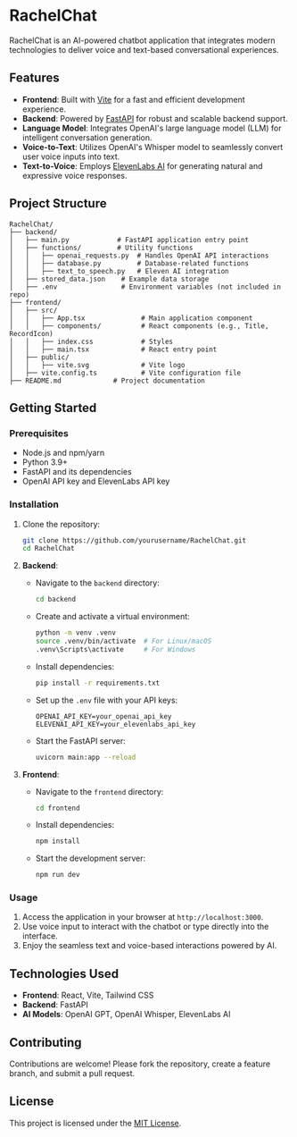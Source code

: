 # RachelChat  

RachelChat is an AI-powered chatbot application that integrates modern technologies to deliver voice and text-based conversational experiences.  

## Features  

- **Frontend**: Built with [Vite](https://vitejs.dev/) for a fast and efficient development experience.  
- **Backend**: Powered by [FastAPI](https://fastapi.tiangolo.com/) for robust and scalable backend support.  
- **Language Model**: Integrates OpenAI's large language model (LLM) for intelligent conversation generation.  
- **Voice-to-Text**: Utilizes OpenAI's Whisper model to seamlessly convert user voice inputs into text.  
- **Text-to-Voice**: Employs [ElevenLabs AI](https://elevenlabs.io/) for generating natural and expressive voice responses.  

## Project Structure  

```plaintext
RachelChat/
├── backend/  
│   ├── main.py            # FastAPI application entry point  
│   ├── functions/         # Utility functions  
│   │   ├── openai_requests.py  # Handles OpenAI API interactions  
│   │   ├── database.py         # Database-related functions  
│   │   ├── text_to_speech.py   # Eleven AI integration  
│   ├── stored_data.json    # Example data storage  
│   ├── .env                # Environment variables (not included in repo)  
├── frontend/  
│   ├── src/  
│   │   ├── App.tsx              # Main application component  
│   │   ├── components/          # React components (e.g., Title, RecordIcon)  
│   │   ├── index.css            # Styles  
│   │   ├── main.tsx             # React entry point  
│   ├── public/  
│   │   ├── vite.svg             # Vite logo  
│   ├── vite.config.ts           # Vite configuration file  
├── README.md             # Project documentation  
```

## Getting Started  

### Prerequisites  
- Node.js and npm/yarn  
- Python 3.9+  
- FastAPI and its dependencies  
- OpenAI API key and ElevenLabs API key  

### Installation  

1. Clone the repository:  
   ```bash  
   git clone https://github.com/yourusername/RachelChat.git  
   cd RachelChat  
   ```  

2. **Backend**:  
   - Navigate to the `backend` directory:  
     ```bash  
     cd backend  
     ```  
   - Create and activate a virtual environment:  
     ```bash  
     python -m venv .venv  
     source .venv/bin/activate  # For Linux/macOS  
     .venv\Scripts\activate     # For Windows  
     ```  
   - Install dependencies:  
     ```bash  
     pip install -r requirements.txt  
     ```  
   - Set up the `.env` file with your API keys:  
     ```plaintext  
     OPENAI_API_KEY=your_openai_api_key  
     ELEVENAI_API_KEY=your_elevenlabs_api_key  
     ```  
   - Start the FastAPI server:  
     ```bash  
     uvicorn main:app --reload  
     ```  

3. **Frontend**:  
   - Navigate to the `frontend` directory:  
     ```bash  
     cd frontend  
     ```  
   - Install dependencies:  
     ```bash  
     npm install  
     ```  
   - Start the development server:  
     ```bash  
     npm run dev  
     ```  

### Usage  

1. Access the application in your browser at `http://localhost:3000`.  
2. Use voice input to interact with the chatbot or type directly into the interface.  
3. Enjoy the seamless text and voice-based interactions powered by AI.  

## Technologies Used  

- **Frontend**: React, Vite, Tailwind CSS  
- **Backend**: FastAPI  
- **AI Models**: OpenAI GPT, OpenAI Whisper, ElevenLabs AI  

## Contributing  

Contributions are welcome! Please fork the repository, create a feature branch, and submit a pull request.  

## License  

This project is licensed under the [MIT License](LICENSE).  
